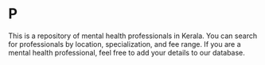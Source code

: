 # P
This is a repository of mental health professionals in Kerala. You can search for professionals by location, specialization, and fee range.  If you are a mental health professional, feel free to add your details to our database.
